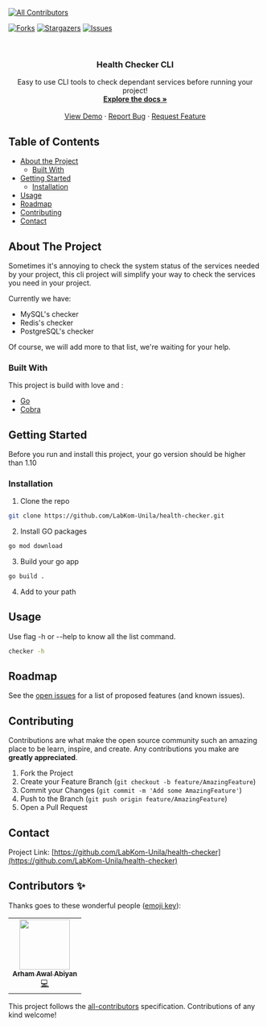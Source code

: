<!--
<!-- ALL-CONTRIBUTORS-BADGE:START - Do not remove or modify this section -->
[![All Contributors](https://img.shields.io/badge/all_contributors-1-orange.svg?style=flat-square)](#contributors-)
<!-- ALL-CONTRIBUTORS-BADGE:END -->





<!-- PROJECT SHIELDS -->
<!--
*** I'm using markdown "reference style" links for readability.
*** Reference links are enclosed in brackets [ ] instead of parentheses ( ).
*** See the bottom of this document for the declaration of the reference variables
*** for contributors-url, forks-url, etc. This is an optional, concise syntax you may use.
*** https://www.markdownguide.org/basic-syntax/#reference-style-links
-->
[![Forks](https://img.shields.io/github/forks/LabKom-Unila/health-checker?label=Fork&style=social)](https://github.com/LabKom-Unila/health-checker/network/members)
[![Stargazers](https://img.shields.io/github/stars/LabKom-Unila/health-checker?style=social)](https://github.com/LabKom-Unila/health-checker/stargazers)
[![Issues](https://img.shields.io/github/issues/LabKom-Unila/health-checker?style=flat-square)](https://github.com/LabKom-Unila/health-checker/issues)



<!-- PROJECT LOGO -->
<br />
<p align="center">
  <h3 align="center">Health Checker CLI</h3>

  <p align="center">
    Easy to use CLI tools to check dependant services before running your project!
    <br />
    <a href="https://github.com/LabKom-Unila/health-checker"><strong>Explore the docs »</strong></a>
    <br />
    <br />
    <a href="https://github.com/LabKom-Unila/health-checker">View Demo</a>
    ·
    <a href="https://github.com/LabKom-Unila/health-checker/issues">Report Bug</a>
    ·
    <a href="https://github.com/LabKom-Unila/health-checker/issues">Request Feature</a>
  </p>
</p>



<!-- TABLE OF CONTENTS -->
## Table of Contents

* [About the Project](#about-the-project)
  * [Built With](#built-with)
* [Getting Started](#getting-started)
  * [Installation](#installation)
* [Usage](#usage)
* [Roadmap](#roadmap)
* [Contributing](#contributing)
* [Contact](#contact)



<!-- ABOUT THE PROJECT -->
## About The Project

Sometimes it's annoying to check the system status of the services needed by your project, this cli project will simplify your way to check the services you need in your project.

Currently we have:
* MySQL's checker
* Redis's checker
* PostgreSQL's checker

Of course, we will add more to that list, we're waiting for your help.

### Built With
This project is build with love and :
* [Go](https://golang.org/)
* [Cobra](https://github.com/spf13/cobra)



<!-- GETTING STARTED -->
## Getting Started

Before you run and install this project, your go version should be higher than 1.10

### Installation

1. Clone the repo
```sh
git clone https://github.com/LabKom-Unila/health-checker.git
```
2. Install GO packages
```sh
go mod download
```
3. Build your go app
```sh
go build .
```
4. Add to your path



<!-- USAGE EXAMPLES -->
## Usage

Use flag -h or --help to know all the list command.

```sh
checker -h
```



<!-- ROADMAP -->
## Roadmap

See the [open issues](https://github.com/LabKom-Unila/health-checker/issues) for a list of proposed features (and known issues).



<!-- CONTRIBUTING -->
## Contributing

Contributions are what make the open source community such an amazing place to be learn, inspire, and create. Any contributions you make are **greatly appreciated**.

1. Fork the Project
2. Create your Feature Branch (`git checkout -b feature/AmazingFeature`)
3. Commit your Changes (`git commit -m 'Add some AmazingFeature'`)
4. Push to the Branch (`git push origin feature/AmazingFeature`)
5. Open a Pull Request




<!-- CONTACT -->
## Contact

Project Link: [https://github.com/LabKom-Unila/health-checker](https://github.com/LabKom-Unila/health-checker)


## Contributors ✨

Thanks goes to these wonderful people ([emoji key](https://allcontributors.org/docs/en/emoji-key)):

<!-- ALL-CONTRIBUTORS-LIST:START - Do not remove or modify this section -->
<!-- prettier-ignore-start -->
<!-- markdownlint-disable -->
<table>
  <tr>
    <td align="center"><a href="https://github.com/arham09"><img src="https://avatars0.githubusercontent.com/u/18678301?v=4" width="100px;" alt=""/><br /><sub><b>Arham Awal Abiyan</b></sub></a><br /><a href="https://github.com/LabKom-Unila/health-checker/commits?author=arham09" title="Code">💻</a></td>
  </tr>
</table>

<!-- markdownlint-enable -->
<!-- prettier-ignore-end -->
<!-- ALL-CONTRIBUTORS-LIST:END -->

This project follows the [all-contributors](https://github.com/all-contributors/all-contributors) specification. Contributions of any kind welcome!